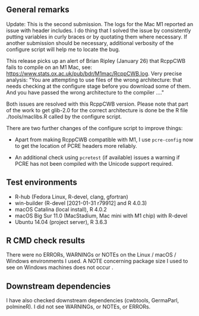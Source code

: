 ## General remarks

Update: This is the second submission. The logs for the Mac M1 reported an issue with header includes. I do thing that I solved the issue by consistently putting variables in curly braces or by quotating them where necessary. If another submission should be necessary, additional verbosity of the configure script will help me to locate the bug.


This release picks up an alert of Brian Ripley (January 26) that RcppCWB fails to compile on an M1 Mac, see: https://www.stats.ox.ac.uk/pub/bdr/M1mac/RcppCWB.log. Very precise analysis: "You are attempting to use files of the wrong architecture: that needs checking at the configure stage before you download some of them.  And you have passed the wrong architecture to the compiler ...."

Both issues are resolved with this RcppCWB version. Please note that part of the work to get glib-2.0 for the correct architecture is done be the R file ./tools/maclibs.R called by the configure script.

There are two further changes of the configure script to improve things:

- Apart from making RcppCWB compatible with M1, I use `pcre-config` now to get the location of PCRE headers more reliably.

- An additional check using `pcretest` (if available) issues a warning if PCRE has not been compiled with the Unicode support required.




## Test environments

* R-hub (Fedora Linux, R-devel, clang, gfortran)
* win-builder (R-devel [2021-01-31 r79912] and R 4.0.3)
* macOS Catalina (local install), R 4.0.2
* macOS Big Sur 11.0 (MacStadium, Mac mini with M1 chip) with R-devel
* Ubuntu 14.04 (project server), R 3.6.3


## R CMD check results

There were no ERRORs, WARNINGs or NOTEs on the Linux / macOS / Windows environments I used. A NOTE concerning package size I used to see on Windows machines does not occur .


## Downstream dependencies

I have also checked downstream dependencies (cwbtools, GermaParl, polmineR). I did not see WARNINGs, or NOTEs, or ERRORs.
